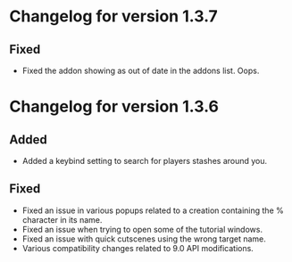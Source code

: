 # Changelog for version 1.3.7

## Fixed

- Fixed the addon showing as out of date in the addons list. Oops.

# Changelog for version 1.3.6

## Added

- Added a keybind setting to search for players stashes around you.

## Fixed

- Fixed an issue in various popups related to a creation containing the % character in its name.
- Fixed an issue when trying to open some of the tutorial windows.
- Fixed an issue with quick cutscenes using the wrong target name.
- Various compatibility changes related to 9.0 API modifications.